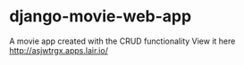 # django-movie-web-app
A movie app created with the CRUD functionality
View it here http://asjwtrgx.apps.lair.io/
